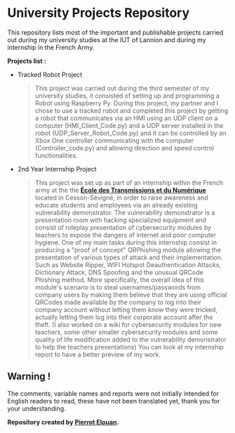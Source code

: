 # University Projects Repository
This repository lists most of the important and publishable projects carried out during my university studies at the IUT of Lannion and during my internship in the French Army.

__Projects list :__

- Tracked Robot Project
  > This project was carried out during the third semester of my university studies, it consisted of setting up and programming a Robot using Raspberry Py. During this project, my partner and I chose to use a tracked robot and completed this project by getting a robot that communicates via an HMI using an UDP client on a computer (HMI_Client_Code.py) and a UDP server installed in the robot (UDP_Server_Robot_Code.py) and it can be controlled by an Xbox One controller communicating with the computer (Controller_code.py) and allowing direction and speed control functionalities.
  
- 2nd Year Internship Project
  > This project was set up as part of an internship within the French army at the the __[École des Transmissions et du Numérique](https://fr.wikipedia.org/wiki/%C3%89cole_des_transmissions)__ located in Cesson-Sévigné, in order to raise awareness and educate students and employees via an already existing vulnerability demonstrator.
  > The vulnerability demonstrator is a presentation room with hacking specialized equipment and consist of roleplay presentation of cybersecurity modules by teachers to expose the dangers of internet and poor computer hygiene. One of my main tasks during this internship consist in producing a "proof of concept" QRPhishing module allowing the presentation of various types of attack and their implementation. Such as Website Ripper, WIFI Hotspot Deauthentication Attacks, Dictionary Attack, DNS Spoofing and the unusual QRCode Phishing method. More specifically, the overall idea of ​​this module's scenario is to steal usernames/passwords from company users by making them believe that they are using official QRCodes made available by the company to log into their company account without letting them know they were tricked, actually letting them log into their corporate account after the theft. (I also worked on a wiki for cybersecurity modules for new teachers, some other smaller cybersecurity modules and some quality of life modification added to the vulnerability demonstrator to help the teachers presentations) You can look at my internship report to have a better preview of my work.

## Warning !

The comments, variable names and reports were not initially intended for English readers to read, these have not been translated yet, thank you for your understanding.



__Repository created by [Pierrot Elouan](https://www.linkedin.com/in/elouan-pierrot-b036a7262/).__
